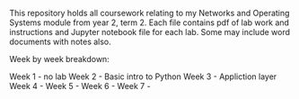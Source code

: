 This repository holds all coursework relating to my Networks and Operating Systems module from year 2, term 2. Each file contains pdf of lab work and instructions and Jupyter notebook file for each lab. Some may include word documents with notes also.

Week by week breakdown:

Week 1 - no lab
Week 2 - Basic intro to Python
Week 3 - Appliction layer
Week 4 - 
Week 5 -
Week 6 - 
Week 7 - 

